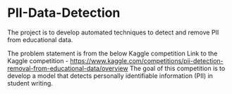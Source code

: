 # PII-Data-Detection
The project is to develop automated techniques to detect and remove PII from educational data.

The problem statement is from the below Kaggle competition
Link to the Kaggle competition - https://www.kaggle.com/competitions/pii-detection-removal-from-educational-data/overview
The goal of this competition is to develop a model that detects personally identifiable information (PII) in student writing.
